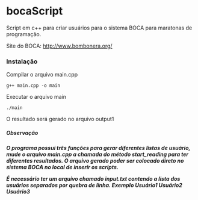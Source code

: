 # bocaScript
Script em c++ para criar usuários para o sistema BOCA para maratonas de programação.

Site do BOCA: http://www.bombonera.org/

<h3> Instalação </h3>

Compilar o arquivo main.cpp

```
g++ main.cpp -o main

```
Executar o arquivo main

```
./main

```
O resultado será gerado no arquivo output1

<h5>Observação<h5>

O programa possui três funções para gerar diferentes listas de usuário, mude o arquivo main.cpp a chamada do método 
start_reading para ter diferentes resultados. O arquivo gerado poder ser colocado direto no sistema BOCA no local de inserir
os scripts.

É necessário ter um arquivo chamado input.txt contendo a lista dos usuários separados por quebra de linha.
<i>Exemplo</i>
Usuário1
Usuário2
Usuário3

